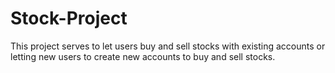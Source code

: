 # Stock-Project
This project serves to let users buy and sell stocks with existing accounts or letting new users to create new accounts to buy and sell stocks.
